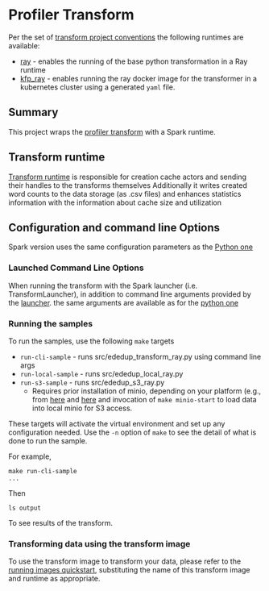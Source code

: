 # Profiler Transform 

Per the set of 
[transform project conventions](../../../README.md#transform-project-conventions)
the following runtimes are available:

* [ray](../ray/README.md) - enables the running of the base python transformation
in a Ray runtime
* [kfp_ray](../kfp_ray/README.md) - enables running the ray docker image for
the transformer in a kubernetes cluster using a generated `yaml` file.

## Summary

This project wraps the [profiler transform](../python) with a Spark runtime.

## Transform runtime

[Transform runtime](src/profiler_transform_ray.py) is responsible for creation cache actors and sending their
handles to the transforms themselves
Additionally it writes created word counts to the data storage (as .csv files) and enhances statistics information with the information about cache size and utilization

## Configuration and command line Options

Spark version uses the same configuration parameters as the [Python one](../python/README.md)

### Launched Command Line Options
When running the transform with the Spark launcher (i.e. TransformLauncher),
in addition to command line arguments provided by the [launcher](../../../../data-processing-lib/doc/spark-launcher-options.md).
the same arguments are available as for the [python one](../python/README.md)

### Running the samples
To run the samples, use the following `make` targets

* `run-cli-sample` - runs src/ededup_transform_ray.py using command line args
* `run-local-sample` - runs src/ededup_local_ray.py
* `run-s3-sample` - runs src/ededup_s3_ray.py
    * Requires prior installation of minio, depending on your platform (e.g., from [here](https://min.io/docs/minio/macos/index.html)
      and [here](https://min.io/docs/minio/linux/index.html)
      and invocation of `make minio-start` to load data into local minio for S3 access.

These targets will activate the virtual environment and set up any configuration needed.
Use the `-n` option of `make` to see the detail of what is done to run the sample.

For example,
```shell
make run-cli-sample
...
```
Then
```shell
ls output
```
To see results of the transform.

### Transforming data using the transform image

To use the transform image to transform your data, please refer to the
[running images quickstart](../../../../doc/quick-start/run-transform-image.md),
substituting the name of this transform image and runtime as appropriate.

